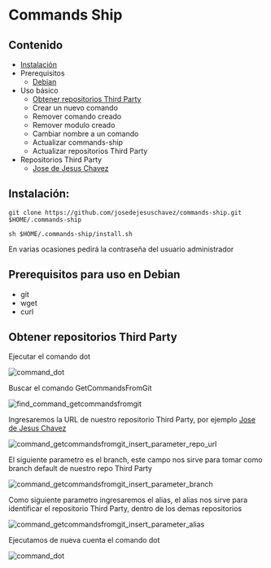 # Commands Ship

## Contenido

* [Instalación](#Instalación)
* Prerequisitos
    * [Debian](#prerequisitos-para-uso-en-debian)
* Uso básico
    * [Obtener repositorios Third Party](#obtener-repositorios-third-party)
    * Crear un nuevo comando
    * Remover comando creado
    * Remover modulo creado
    * Cambiar nombre a un comando
    * Actualizar commands-ship
    * Actualizar repositorios Third Party
* Repositorios Third Party
    * [Jose de Jesus Chavez][josedejesuschavezrepo]
## Instalación:
`git clone https://github.com/josedejesuschavez/commands-ship.git $HOME/.commands-ship`

`sh $HOME/.commands-ship/install.sh`

En varias ocasiones pedirá la contraseña del usuario administrador

## Prerequisitos para uso en Debian
- git
- wget
- curl

## Obtener repositorios Third Party
Ejecutar el comando dot

![command_dot](https://user-images.githubusercontent.com/2577473/112799325-6eb0b500-902b-11eb-9424-55764258f2fe.png)

Buscar el comando GetCommandsFromGit

![find_command_getcommandsfromgit](https://user-images.githubusercontent.com/2577473/112799654-dff06800-902b-11eb-8c1d-49e68a47e3be.png)

Ingresaremos la URL de nuestro repositorio Third Party, por ejemplo [Jose de Jesus Chavez][josedejesuschavezrepo_git]

![command_getcommandsfromgit_insert_parameter_repo_url](https://user-images.githubusercontent.com/2577473/112799905-32ca1f80-902c-11eb-8e55-4954215fe5b4.png)

El siguiente parametro es el branch, este campo nos sirve para tomar como branch default de nuestro repo Third Party

![command_getcommandsfromgit_insert_parameter_branch](https://user-images.githubusercontent.com/2577473/112800328-bb48c000-902c-11eb-90f7-2faa924cb563.png)

Como siguiente parametro ingresaremos el alias, el alias nos sirve para identificar el repositorio Third Party, dentro de los demas repositorios

![command_getcommandsfromgit_insert_parameter_alias](https://user-images.githubusercontent.com/2577473/112801195-d49e3c00-902d-11eb-8340-f02cd8da95e8.png)

Ejecutamos de nueva cuenta el comando dot

![command_dot](https://user-images.githubusercontent.com/2577473/112799325-6eb0b500-902b-11eb-9424-55764258f2fe.png)

[josedejesuschavezrepo]: https://github.com/josedejesuschavez/commands-public
[josedejesuschavezrepo_git]: https://github.com/josedejesuschavez/commands-public.git
